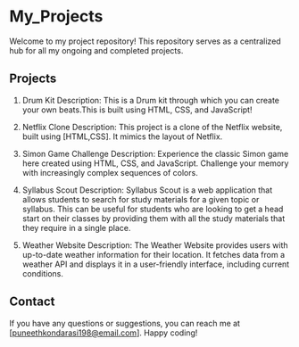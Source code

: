 # My_Projects
Welcome to my project  repository! This repository serves as a centralized hub for all my ongoing and completed projects.


## Projects

1. Drum Kit
Description: This is a Drum kit through which you can create your own beats.This is built using HTML, CSS, and JavaScript!

2. Netflix Clone
Description: This project is a clone of the Netflix website, built using [HTML,CSS]. It mimics the layout of Netflix.

3. Simon Game Challenge
Description: Experience the classic Simon game here created using HTML, CSS, and JavaScript. Challenge your memory with increasingly complex sequences of colors. 

4. Syllabus Scout
Description: Syllabus Scout is a web application that allows students to search for study materials for a given topic or syllabus. This can be useful for students who are looking to get a head start on their classes by providing them with all the study materials that they require in a single place.

5. Weather Website
Description: The Weather Website provides users with up-to-date weather information for their location. It fetches data from a weather API and displays it in a user-friendly interface, including current conditions.

## Contact
If you have any questions or suggestions, you can reach me at [puneethkondarasi198@email.com].
Happy coding!
